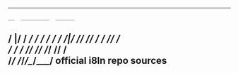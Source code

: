 

-------------------------------------------------------
    __  _________  ______
   /  |/  /  _/ / / /  _/
  / /|_/ // // / / // /  
 / /  / // // /_/ // /   
/_/  /_/___/\____/___/   official i8ln repo sources
-------------------------------------------------------
